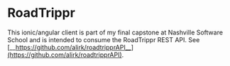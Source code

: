 # RoadTrippr

This ionic/angular client is part of my final capstone at Nashville Software School and is intended to consume the RoadTrippr REST API.  See [__https://github.com/alirk/roadtripprAPI__](https://github.com/alirk/roadtripprAPI).
